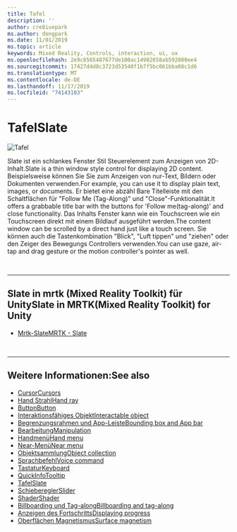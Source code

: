 ```yaml
---
title: Tafel
description: ''
author: cre8ivepark
ms.author: dongpark
ms.date: 11/01/2019
ms.topic: article
keywords: Mixed Reality, Controls, interaction, ui, ux
ms.openlocfilehash: 2e9c8565487677de100ac14902658ab592080ee4
ms.sourcegitcommit: 17427d4d8c3723d53540f1b7f5bc061bba08c1d6
ms.translationtype: MT
ms.contentlocale: de-DE
ms.lasthandoff: 11/17/2019
ms.locfileid: "74143103"
---
```

# <a name="slate"></a><span data-ttu-id="a1e32-103">Tafel</span><span class="sxs-lookup"><span data-stu-id="a1e32-103">Slate</span></span>

![Tafel](images/UX/UX_Hero_Slate.jpg)

<span data-ttu-id="a1e32-105">Slate ist ein schlankes Fenster Stil Steuerelement zum Anzeigen von 2D-Inhalt.</span><span class="sxs-lookup"><span data-stu-id="a1e32-105">Slate is a thin window style control for displaying 2D content.</span></span> <span data-ttu-id="a1e32-106">Beispielsweise können Sie Sie zum Anzeigen von nur-Text, Bildern oder Dokumenten verwenden.</span><span class="sxs-lookup"><span data-stu-id="a1e32-106">For example, you can use it to display plain text, images, or documents.</span></span> <span data-ttu-id="a1e32-107">Er bietet eine abzähl Bare Titelleiste mit den Schaltflächen für "Follow Me (Tag-Along)" und "Close"-Funktionalität.</span><span class="sxs-lookup"><span data-stu-id="a1e32-107">It offers a grabbable title bar with the buttons for 'Follow me(tag-along)' and close functionality.</span></span> <span data-ttu-id="a1e32-108">Das Inhalts Fenster kann wie ein Touchscreen wie ein Touchscreen direkt mit einem Bildlauf ausgeführt werden.</span><span class="sxs-lookup"><span data-stu-id="a1e32-108">The content window can be scrolled by a direct hand just like a touch screen.</span></span> <span data-ttu-id="a1e32-109">Sie können auch die Tastenkombination "Blick", "Luft tippen" und "ziehen" oder den Zeiger des Bewegungs Controllers verwenden.</span><span class="sxs-lookup"><span data-stu-id="a1e32-109">You can use gaze, air-tap and drag gesture or the motion controller's pointer as well.</span></span>

<br>

---

## <a name="slate-in-mrtkmixed-reality-toolkit-for-unity"></a><span data-ttu-id="a1e32-110">Slate in mrtk (Mixed Reality Toolkit) für Unity</span><span class="sxs-lookup"><span data-stu-id="a1e32-110">Slate in MRTK(Mixed Reality Toolkit) for Unity</span></span>

* [<span data-ttu-id="a1e32-111">Mrtk-Slate</span><span class="sxs-lookup"><span data-stu-id="a1e32-111">MRTK - Slate</span></span>](https://microsoft.github.io/MixedRealityToolkit-Unity/Documentation/README_Slate.html)

<br>

---

## <a name="see-also"></a><span data-ttu-id="a1e32-112">Weitere Informationen:</span><span class="sxs-lookup"><span data-stu-id="a1e32-112">See also</span></span>

* [<span data-ttu-id="a1e32-113">Cursor</span><span class="sxs-lookup"><span data-stu-id="a1e32-113">Cursors</span></span>](cursors.md)
* [<span data-ttu-id="a1e32-114">Hand Strahl</span><span class="sxs-lookup"><span data-stu-id="a1e32-114">Hand ray</span></span>](point-and-commit.md)
* [<span data-ttu-id="a1e32-115">Button</span><span class="sxs-lookup"><span data-stu-id="a1e32-115">Button</span></span>](button.md)
* [<span data-ttu-id="a1e32-116">Interaktionsfähiges Objekt</span><span class="sxs-lookup"><span data-stu-id="a1e32-116">Interactable object</span></span>](interactable-object.md)
* [<span data-ttu-id="a1e32-117">Begrenzungsrahmen und App-Leiste</span><span class="sxs-lookup"><span data-stu-id="a1e32-117">Bounding box and App bar</span></span>](app-bar-and-bounding-box.md)
* [<span data-ttu-id="a1e32-118">Bearbeitung</span><span class="sxs-lookup"><span data-stu-id="a1e32-118">Manipulation</span></span>](direct-manipulation.md)
* [<span data-ttu-id="a1e32-119">Handmenü</span><span class="sxs-lookup"><span data-stu-id="a1e32-119">Hand menu</span></span>](hand-menu.md)
* [<span data-ttu-id="a1e32-120">Near-Menü</span><span class="sxs-lookup"><span data-stu-id="a1e32-120">Near menu</span></span>](near-menu.md)
* [<span data-ttu-id="a1e32-121">Objektsammlung</span><span class="sxs-lookup"><span data-stu-id="a1e32-121">Object collection</span></span>](object-collection.md)
* [<span data-ttu-id="a1e32-122">Sprachbefehl</span><span class="sxs-lookup"><span data-stu-id="a1e32-122">Voice command</span></span>](voice-input.md)
* [<span data-ttu-id="a1e32-123">Tastatur</span><span class="sxs-lookup"><span data-stu-id="a1e32-123">Keyboard</span></span>](keyboard.md)
* [<span data-ttu-id="a1e32-124">QuickInfo</span><span class="sxs-lookup"><span data-stu-id="a1e32-124">Tooltip</span></span>](tooltip.md)
* [<span data-ttu-id="a1e32-125">Tafel</span><span class="sxs-lookup"><span data-stu-id="a1e32-125">Slate</span></span>](slate.md)
* [<span data-ttu-id="a1e32-126">Schieberegler</span><span class="sxs-lookup"><span data-stu-id="a1e32-126">Slider</span></span>](slider.md)
* [<span data-ttu-id="a1e32-127">Shader</span><span class="sxs-lookup"><span data-stu-id="a1e32-127">Shader</span></span>](shader.md)
* [<span data-ttu-id="a1e32-128">Billboarding und Tag-along</span><span class="sxs-lookup"><span data-stu-id="a1e32-128">Billboarding and tag-along</span></span>](billboarding-and-tag-along.md)
* [<span data-ttu-id="a1e32-129">Anzeigen des Fortschritts</span><span class="sxs-lookup"><span data-stu-id="a1e32-129">Displaying progress</span></span>](progress.md)
* [<span data-ttu-id="a1e32-130">Oberflächen Magnetismus</span><span class="sxs-lookup"><span data-stu-id="a1e32-130">Surface magnetism</span></span>](surface-magnetism.md)
